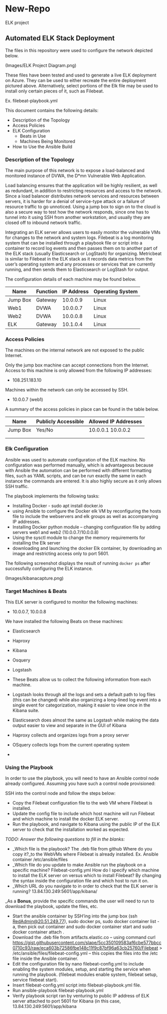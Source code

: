 # New-Repo
ELK project
## Automated ELK Stack Deployment

The files in this repository were used to configure the network depicted below.

(Images/ELK Project Diagram.png)

These files have been tested and used to generate a live ELK deployment on Azure. They can be used to either recreate the entire deployment pictured above. Alternatively, select portions of the Elk file may be used to install only certain pieces of it, such as Filebeat.

  Ex. filebeat-playbook.yml

This document contains the following details:
- Description of the Topology
- Access Policies
- ELK Configuration
  - Beats in Use
  - Machines Being Monitored
- How to Use the Ansible Build


### Description of the Topology

The main purpose of this network is to expose a load-balanced and monitored instance of DVWA, the D*mn Vulnerable Web Application.

Load balancing ensures that the application will be highly resilient, as well as redundant, in addition to restricting resources and access to the network.
Since a load balancer distributes network services and resources between servers, it is harder for a denial of service-type attack or a failure of resource traffic to go unnoticed. Using a jump box to sign on to the cloud is also a secure way to test how the network responds, since one has to tunnel into it using SSH from another workstation, and usually they are closed off to inbound network traffic.  


Integrating an ELK server allows users to easily monitor the vulnerable VMs for changes to the network and system logs.
Filebeat is a log monitoring system that can be installed through a playbook file or script into a container to record log events and then passes them on to another part of the ELK stack (usually Elasticsearch or LogStash) for organizing. 
Metricbeat is similar to Filebeat in the ELK stack as it records data metrics from the user’s operating system and any processes or services that are currently running, and then sends them to Elasticsearch or LogStash for output. 

The configuration details of each machine may be found below.

| Name     | Function | IP Address | Operating System |
|----------|----------|------------|------------------|
| Jump Box | Gateway  | 10.0.0.9   | Linux            |
| Web1     | DVWA     | 10.0.0.7   | Linux            |
| Web2     | DVWA     | 10.0.0.8   | Linux            |
| ELK      | Gateway  | 10.1.0.4   | Linux            |

### Access Policies

The machines on the internal network are not exposed to the public Internet. 

Only the jump box machine can accept connections from the Internet. Access to this machine is only allowed from the following IP addresses:
- 108.251.183.10

Machines within the network can only be accessed by SSH.
- 10.0.0.7 (web1)

A summary of the access policies in place can be found in the table below.

| Name     | Publicly Accessible | Allowed IP Addresses |
|----------|---------------------|----------------------|
| Jump Box | Yes/No              | 10.0.0.1 10.0.0.2    |
|          |                     |                      |
|          |                     |                      |

### Elk Configuration

Ansible was used to automate configuration of the ELK machine. No configuration was performed manually, which is advantageous because with Ansible the automation can be performed with different formatting files, such as YAML scripts, and can be run exactly the same in each instance the commands are entered. It is also highly secure as it only allows SSH traffic. 

The playbook implements the following tasks:
- Installing Docker - sudo apt install docker.io
- using Ansible to configure the Docker elk VM by reconfiguring the hosts file to include the webservers and elk groups as well as accompanying IP addresses.
- Installing Docker python module – changing configuration file by adding servers web1 and web2 (10.0.0.7/10.0.0.8)
- Using the sysctl module to change the memory requirements for installing the Elk server
- downloading and launching the docker Elk container, by downloading an image and restricting access only to port 5601. 



The following screenshot displays the result of running `docker ps` after successfully configuring the ELK instance.

(Images/kibanacapture.png)

### Target Machines & Beats
This ELK server is configured to monitor the following machines:
- 10.0.0.7, 10.0.0.8

We have installed the following Beats on these machines:
- Elasticsearch
- Haproxy
- Kibana
- Osquery
- Logstash

- These Beats allow us to collect the following information from each machine.
- Logstash looks through all the logs and sets a default path to log files (this can be changed) while also organizing a long-lined log event into a single event for categorization, making it easier to view once in the Kibana suite.
- Elasticsearch does almost the same as Logstash while making the data output easier to view and separate in the GUI of Kibana
- Haproxy collects and organizes logs from a proxy server
- OSquery collects logs from the current operating system
- 

### Using the Playbook
In order to use the playbook, you will need to have an Ansible control node already configured. Assuming you have such a control node provisioned: 

SSH into the control node and follow the steps below:
- Copy the Filebeat configuration file to the web VM where Filebeat is installed.
- Update the config file to include which host machine will run Filebeat and which machine to install the docker ELK server. 
- Run the playbook, and navigate to Kibana using the public IP of the ELK server to check that the installation worked as expected.

_TODO: Answer the following questions to fill in the blanks:_
- _Which file is the playbook? The .deb file from github
 Where do you copy it?_to the WebVMs where Filebeat is already installed. Ex. Ansible container /etc/ansible/files
- _Which file do you update to make Ansible run the playbook on a specific machine? Filebeat-config.yml 
How do I specify which machine to install the ELK server on versus which to install Filebeat? By changing the syntax inside the configuration file and which host to run it on. 
- _Which URL do you navigate to in order to check that the ELK server is running? 13.84.130.249:5601/app/kibana/

_As a **Bonus**, provide the specific commands the user will need to run to download the playbook, update the files, etc.
- Start the ansible container by SSH’ing into the jump box (ssh RedAdmin@20.51.249.77), sudo docker ps, sudo docker container list -a, then pick out container and sudo docker container start <filename> and sudo docker container attach <filename>.
- Download the .deb file from artifacts.elastic.co – using command curl https://gist.githubusercontent.com/slape/5cc350109583af6cbe577bbcc0710c93/raw/eca603b72586fbe148c11f9c87bf96a63cb25760/Filebeat > /etc/ansible/files/filebeat-config.yml – this copies the files into the /etc file inside the Ansible container.
- Edit the configuration file by nano filebeat-config.yml to include enabling the system modules, setup, and starting the service when running the playbook. (filebeat modules enable system, filebeat setup, service filebeat start). 
- Insert filebeat-config.yml script into filebeat-playbook.yml file.
- Run ansible-playbook filebeat-playbook.yml
- Verify playbook script ran by venturing to public IP address of ELK server attached to port 5601 for Kibana (in this case, 13.84.130.249:5601/app/kibana

